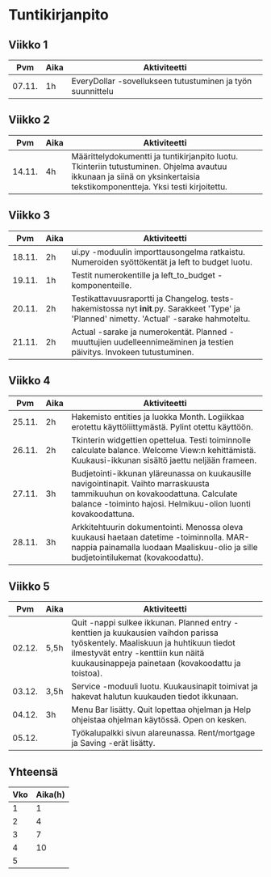 # Tuntikirjanpito

## Viikko 1

 Pvm   | Aika | Aktiviteetti |
-------|------|--------------|
07.11. |  1h  | EveryDollar -sovellukseen tutustuminen ja työn suunnittelu |


## Viikko 2

 Pvm   | Aika | Aktiviteetti |
-------|------|--------------|
14.11. |  4h  | Määrittelydokumentti ja tuntikirjanpito luotu. Tkinteriin tutustuminen. Ohjelma avautuu ikkunaan ja siinä on yksinkertaisia tekstikomponentteja. Yksi testi kirjoitettu. |


## Viikko 3

 Pvm   | Aika | Aktiviteetti |
-------|------|--------------|
18.11. |  2h  | ui.py -moduulin importtausongelma ratkaistu. Numeroiden syöttökentät ja left to budget luotu. |
19.11. |  1h  | Testit numerokentille ja left_to_budget -komponenteille. |
20.11. |  2h  | Testikattavuusraportti ja Changelog. tests-hakemistossa nyt __init__.py. Sarakkeet 'Type' ja 'Planned' nimetty. 'Actual' -sarake hahmoteltu. |
21.11. |  2h  | Actual -sarake ja numerokentät. Planned -muuttujien uudelleennimeäminen ja testien päivitys. Invokeen tutustuminen. |


## Viikko 4

 Pvm   | Aika | Aktiviteetti |
-------|------|--------------|
25.11. |  2h  | Hakemisto entities ja luokka Month. Logiikkaa erotettu käyttöliittymästä. Pylint otettu käyttöön. |
26.11. |  2h  | Tkinterin widgettien opettelua. Testi toiminnolle calculate balance. Welcome View:n kehittämistä. Kuukausi-ikkunan sisältö jaettu neljään frameen. |
27.11. |  3h  | Budjetointi-ikkunan yläreunassa on kuukausille navigointinapit. Vaihto marraskuusta tammikuuhun on kovakoodattuna. Calculate balance -toiminto hajosi. Helmikuu-olion luonti kovakoodattuna. |
28.11. |  3h  | Arkkitehtuurin dokumentointi. Menossa oleva kuukausi haetaan datetime -toiminnolla. MAR-nappia painamalla luodaan Maaliskuu-olio ja sille budjetointilukemat (kovakoodattu). |


## Viikko 5

 Pvm   | Aika | Aktiviteetti |
-------|------|--------------|
02.12. | 5,5h | Quit -nappi sulkee ikkunan. Planned entry -kenttien ja kuukausien vaihdon parissa työskentely. Maaliskuun ja huhtikuun tiedot ilmestyvät entry -kenttiin kun näitä kuukausinappeja painetaan (kovakoodattu ja toistoa). |
03.12. | 3,5h | Service -moduuli luotu. Kuukausinapit toimivat ja hakevat halutun kuukauden tiedot ikkunaan. |
04.12. |  3h  | Menu Bar lisätty. Quit lopettaa ohjelman ja Help ohjeistaa ohjelman käytössä. Open on kesken. |
05.12. |      | Työkalupalkki sivun alareunassa. Rent/mortgage ja Saving -erät lisätty. |


## Yhteensä
 Vko  | Aika(h) |
------|---------|
|  1  |     1   |
|  2  |     4   |
|  3  |     7   |
|  4  |    10   |
|  5  |         |
